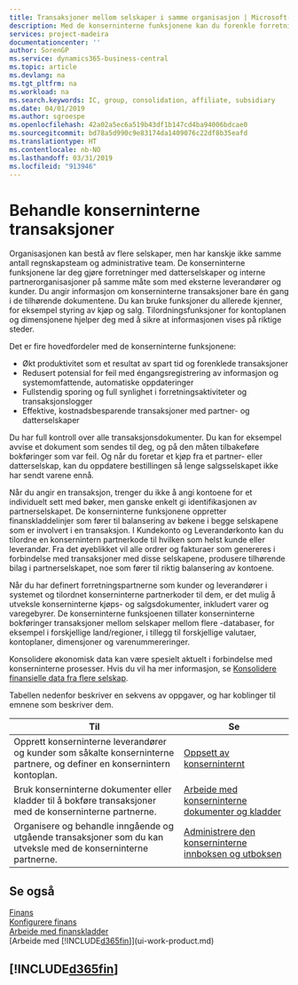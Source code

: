 ```yaml
---
title: Transaksjoner mellom selskaper i samme organisasjon | Microsoft-dokumentasjon
description: Med de konserninterne funksjonene kan du forenkle forretningsprosesser og transaksjoner mellom selskaper i samme organisasjon.
services: project-madeira
documentationcenter: ''
author: SorenGP
ms.service: dynamics365-business-central
ms.topic: article
ms.devlang: na
ms.tgt_pltfrm: na
ms.workload: na
ms.search.keywords: IC, group, consolidation, affiliate, subsidiary
ms.date: 04/01/2019
ms.author: sgroespe
ms.openlocfilehash: 42a02a5ec6a519b43df1b147cd4ba94006bdcae0
ms.sourcegitcommit: bd78a5d990c9e83174da1409076c22df8b35eafd
ms.translationtype: HT
ms.contentlocale: nb-NO
ms.lasthandoff: 03/31/2019
ms.locfileid: "913946"
---
```

# <a name="managing-intercompany-transactions"></a>Behandle konserninterne transaksjoner
Organisasjonen kan bestå av flere selskaper, men har kanskje ikke samme antall regnskapsteam og administrative team. De konserninterne funksjonene lar deg gjøre forretninger med datterselskaper og interne partnerorganisasjoner på samme måte som med eksterne leverandører og kunder. Du angir informasjon om konserninterne transaksjoner bare én gang i de tilhørende dokumentene. Du kan bruke funksjoner du allerede kjenner, for eksempel styring av kjøp og salg. Tilordningsfunksjoner for kontoplanen og dimensjonene hjelper deg med å sikre at informasjonen vises på riktige steder.  

Det er fire hovedfordeler med de konserninterne funksjonene:  

- Økt produktivitet som et resultat av spart tid og forenklede transaksjoner  
- Redusert potensial for feil med éngangsregistrering av informasjon og systemomfattende, automatiske oppdateringer  
- Fullstendig sporing og full synlighet i forretningsaktiviteter og transaksjonslogger  
- Effektive, kostnadsbesparende transaksjoner med partner- og datterselskaper  

Du har full kontroll over alle transaksjonsdokumenter. Du kan for eksempel avvise et dokument som sendes til deg, og på den måten tilbakeføre bokføringer som var feil. Og når du foretar et kjøp fra et partner- eller datterselskap, kan du oppdatere bestillingen så lenge salgsselskapet ikke har sendt varene ennå.  

Når du angir en transaksjon, trenger du ikke å angi kontoene for et individuelt sett med bøker, men ganske enkelt gi identifikasjonen av partnerselskapet. De konserninterne funksjonene oppretter finanskladdelinjer som fører til balansering av bøkene i begge selskapene som er involvert i en transaksjon. I Kundekonto og Leverandørkonto kan du tilordne en konsernintern partnerkode til hvilken som helst kunde eller leverandør. Fra det øyeblikket vil alle ordrer og fakturaer som genereres i forbindelse med transaksjoner med disse selskapene, produsere tilhørende bilag i partnerselskapet, noe som fører til riktig balansering av kontoene.  

 Når du har definert forretningspartnerne som kunder og leverandører i systemet og tilordnet konserninterne partnerkoder til dem, er det mulig å utveksle konserninterne kjøps- og salgsdokumenter, inkludert varer og varegebyrer. De konserninterne funksjoenen tillater konserninterne bokføringer transaksjoner mellom selskaper mellom flere -databaser, for eksempel i forskjellige land/regioner, i tillegg til forskjellige valutaer, kontoplaner, dimensjoner og varenummereringer.  

Konsolidere økonomisk data kan være spesielt aktuelt i forbindelse med konserninterne prosesser. Hvis du vil ha mer informasjon, se [Konsolidere finansielle data fra flere selskap](finance-consolidated-company-reporting.md).

Tabellen nedenfor beskriver en sekvens av oppgaver, og har koblinger til emnene som beskriver dem.

 |Til |Se|
 |---|---|
 |Opprett konserninterne leverandører og kunder som såkalte konserninterne partnere, og definer en konsernintern kontoplan.|[Oppsett av konserninternt](intercompany-how-setup.md)|
 |Bruk konserninterne dokumenter eller kladder til å bokføre transaksjoner med de konserninterne partnerne.|[Arbeide med konserninterne dokumenter og kladder](intercompany-how-work-documents-journals.md)|
 |Organisere og behandle inngående og utgående transaksjoner som du kan utveksle med de konserninterne partnerne.|[Administrere den konserninterne innboksen og utboksen](intercompany-how-manage-intercompany-inbox.md)|

## <a name="see-also"></a>Se også
[Finans](finance.md)  
[Konfigurere finans](finance-setup-finance.md)  
[Arbeide med finanskladder](ui-work-general-journals.md)  
[Arbeide med [!INCLUDE[d365fin](includes/d365fin_md.md)]](ui-work-product.md)

## [!INCLUDE[d365fin](includes/free_trial_md.md)]  
